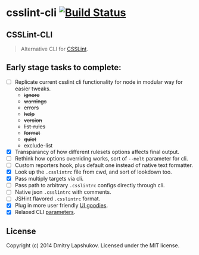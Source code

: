 # csslint-cli [![Build Status](https://secure.travis-ci.org/dmi3y/csslint-cli.png?branch=master)](http://travis-ci.org/dmi3y/csslint-cli)

## CSSLint-CLI

> Alternative CLI for [CSSLint](https://github.com/CSSLint/csslint).

## Early stage tasks to complete:

- [ ] Replicate current csslint cli functionality for node in modular way for easier tweaks.
    - ~~ignore~~
    - ~~warnings~~
    - ~~errors~~
    - ~~help~~
    - ~~version~~
    - ~~list-rules~~
    - ~~format~~
    - ~~quiet~~
    - exclude-list
- [x] Transparancy of how different rulesets options affects final output.
- [ ] Rethink how options overriding works, sort of `--melt` parameter for cli.
- [ ] Custom reporters hook, plus default one instead of native text formatter.
- [x] Look up the `.csslintrc` file from cwd, and sort of lookdown too.
- [x] Pass multiply targets via cli.
- [ ] Pass path to arbitrary `.csslintrc` configs directly through cli.
- [ ] Native json `.csslintrc`   with comments.
- [ ] JSHint flavored `.csslintrc` format.
- [x] Plug in more user friendly [UI goodies](https://github.com/sindresorhus/chalk).
- [x] Relaxed CLI [parameters](https://github.com/substack/minimist).

## License
Copyright (c) 2014 Dmitry Lapshukov. Licensed under the MIT license.

